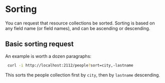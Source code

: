 # Sorting

You can request that resource collections be sorted. Sorting is based on any field name (or field names), and can be ascending or descending.

## Basic sorting request
An example is worth a dozen paragraphs:

```bash
 curl -i http://localhost:2112/people?sort=city,-lastname
 ```

This sorts the people collection first by `city`, then by `lastname` descending.


